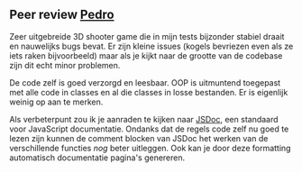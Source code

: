 ## Peer review [Pedro](https://github.com/Pedro-Bronsveld/programmeren-game)

Zeer uitgebreide 3D shooter game die in mijn tests bijzonder stabiel draait en nauwelijks bugs bevat. Er zijn kleine issues (kogels bevriezen even als ze iets raken bijvoorbeeld) maar als je kijkt naar de grootte van de codebase zijn dit echt minor problemen.

De code zelf is goed verzorgd en leesbaar. OOP is uitmuntend toegepast met alle code in classes en al die classes in losse bestanden. Er is eigenlijk weinig op aan te merken.

Als verbeterpunt zou ik je aanraden te kijken naar [JSDoc](http://usejsdoc.org/howto-es2015-classes.html), een standaard voor JavaScript documentatie. Ondanks dat de regels code zelf nu goed te lezen zijn kunnen de comment blocken van JSDoc het werken van de verschillende functies _nog_ beter uitleggen. Ook kan je door deze formatting automatisch documentatie pagina's genereren.
